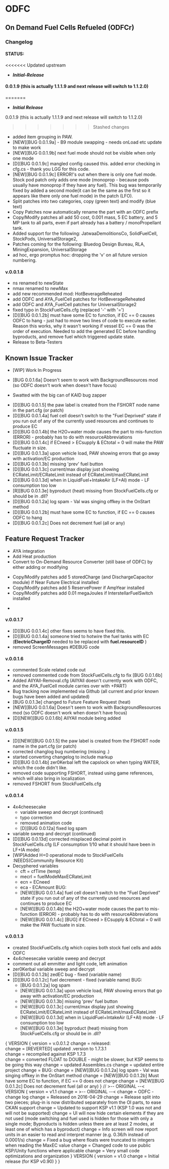 # ODFC  
## On Demand Fuel Cells Refueled (ODFCr)  

### Changelog
#### STATUS:
<<<<<<< Updated upstream
 * ***Initial-Release***

####  0.0.1.9 (this is actually 1.1.1.9 and next release will switch to 1.1.2.0)
=======
 * ***Initial Release***

0.0.1.9 (this is actually 1.1.1.9 and next release will switch to 1.1.2.0)
>>>>>>> Stashed changes
 * added item grouping in PAW.
 * [NEW][BUG 0.0.1.9a] - B9 module swapping - needs onLoad etc update to make work
 * [NEW][BUG 0.0.1.9b] next fuel mode should not be visible when only one mode
 * [D][BUG 0.0.1.9c] mangled config caused this. added error checking in cfg.cs - thank you LGG for this code.
 * [NEW][BUG 0.0.1.9c] ERROR!'s out when there is only one fuel mode. Stock pod patch only adds one mode (monoprop - because pods usually have monoprop if they have any fuel). This bug was temporarily fixed by added a second mode(it can be the same as the first so it appears like there only one fuel mode) in the patch (LFO). 
 * Split patches into two categories, copy (green text) and modify (blue text)
 * Copy Patches now automatically rename the part with an ODFC prefix
 * Copy/Modify patches all add 50 cost, 0.001 mass, 5 EC battery, and 5 MP tank to all parts, even if part already has a battery / monoPropellant tank.
 * Added support for the following: JatwaaDemolitionsCo, SolidFuelCell, StockPods, UniversalStorage2, 
 * Patches coming for the following: Bluedog Design Bureau, RLA, MiningExpansion, UniversalStorage
 * ad hoc, ergo promptus hoc: dropping the 'v' on all future version numbering.

#### v.0.0.1.8
 * ns renamed to newState
 * nmax renamed to newMax
 * add new recommended mod: HotBeverageReheated
 * add ODFC and AYA_FuelCell patches for HotBeverageReheated
 * add ODFC and AYA_FuelCell patches for UniversalStorage2
 * fixed typo in StockFuelCells.cfg (replaced '-' with '=')
 * [D][BUG 0.0.1.2b] must have some EC to function, if EC == 0 causes ODFC to hang - just had to move two lines of code to execute earlier. Reason this works, why it wasn't working if vessel EC == 0 was the order of execution. Needed to add the generated EC before handling byproducts, and remove fuel which triggered update state. 
 * Release to Beta-Testers

## Known Issue Tracker
 + [WIP] Work In Progress
 * [BUG 0.0.1.6a] Doesn't seem to work with BackgroundResources mod (so ODFC doesn't work when doesn't have focus)

 + Swatted with the big can of KAID bug zapper
 * [D][BUG 0.0.1.5] the paw label is created from the FSHORT node name in the part.cfg (or patch)
 * [D][BUG 0.0.1.4a] fuel cell doesn't switch to the "Fuel Deprived" state if you run out of any of the currently used resources and continues to produce EC
 * [D][BUG 0.0.1.4b] the H2O+water mode causes the part to mis-function (ERROR) - probably has to do with resourceAbbreviations
 * [D][BUG 0.0.1.4c] if ECneed > ECsupply & ECtotal = 0 will make the PAW fluctuate in size.
 * [D][BUG 0.0.1.3a] upon vehicle load, PAW showing errors that go away with activation/EC production
 * [D][BUG 0.0.1.3b] missing 'prev' fuel button
 * [D][BUG 0.0.1.3c] current/max display just showing ECRateLimit/ECRateLimit instead of ECRateLimit/maxECRateLimit
 * [D][BUG 0.0.1.3d] when in LiquidFuel+IntakeAir (LF+AI) mode - LF consumption too low
 * [R][BUG 0.0.1.3e] byproduct (heat) missing from StockFuelCells.cfg or should be in .dll?
 * [D][BUG 0.0.1.2a] log spam - Val was singing offkey in the OnStart method
 * [D][BUG 0.0.1.2b] must have some EC to function, if EC == 0 causes ODFC to hang
 * [D][BUG 0.0.1.2c] Does not decrement fuel (all or any)

## Feature Request Tracker
 + AYA integration
 + Add Heat production
 + Convert to On-Demand Resource Converter (still base of ODFC) by either adding or modifying
 * Copy/Modify patches add 5 storedCharge (and DischargeCapacitor module) if Near Future Electrical installed
 * Copy/Modify patches add 5 ReservePower if AmpYear installed
 * Copy/Modify patches add 0.01 megaJoules if InterstellarFuelSwitch installed
 +

####  v.0.0.1.7
 * [D][BUG 0.0.1.4c] other fixes seems to have fixed this.
 * [D][BUG 0.0.1.4a] someone tried to hotwire the fuel tanks with EC (**ElectricChargeID** needed to be replaced with **fuel.resourceID** )
 * removed ScreenMessages #DEBUG code

 ####  v.0.0.1.6
  * commented Scale related code out
  * removed commented code from StockFuelCells.cfg to fix [BUG 0.0.1.6b]
  * Added AllYAll-Removal.cfg (AllYAll doesn't currently work with ODFC, and the AYA_FuelCell module carries over with +PART)
  * Bug tracking now implemented via Github (all current and prior known bugs have been added and updated)
  * [BUG 0.0.1.3e] changed to Future Feature Request (heat)
  * [NEW][BUG 0.0.1.6a] Doesn't seem to work with BackgroundResources mod (so ODFC doesn't work when doesn't have focus)
  * [D][NEW][BUG 0.0.1.6b] AllYAll module being added

####  v.0.0.1.5
 * [D][NEW][BUG 0.0.1.5] the paw label is created from the FSHORT node name in the part.cfg (or patch)
 * corrected changlog bug numbering (missing .)
 * started converting changelog to include markup
 * [D][BUG 0.0.1.4b] zer0Kerbal left the capslock on when typing WATER, which the code didn't like.
 * removed code supporting FSHORT, instead using game references, which will also bring in localization
 * removed FSHORT from StockFuelCells.cfg

####  v.0.0.1.4
 * 4x4cheesecake
	 * variable sweep and decrypt (continued)
	 * typo correction
	 * removed animation code
	 * [D][BUG 0.0.12a] fixed log spam
 * variable sweep and decrypt (continued)
 * [D][BUG 0.0.13d] corrected misplaced decimal point in StockFuelCells.cfg (LF consumption 1/10 what it should have been in LF+IA mode)
 * [WIP]Added H+0 operational mode to StockFuelCells :NEEDS(Community Resource Kit)
 * Decyphered variables
   * cft = cfTime (temp)
   * mecrl = fuelModeMaxECRateLimit
   * ecn = ECneed
   * eca - ECAmount
	BUG:
   * [NEW][BUG 0.0.1.4a] fuel cell doesn't switch to the "Fuel Deprived" state if you run out of any of the currently used resources and continues to produce EC
   * [NEW][BUG 0.0.1.4b] the H2O+water mode causes the part to mis-function (ERROR) - probably has to do with resourceAbbreviations
   * [NEW][BUG 0.0.1.4c] [BUG] if ECneed > ECsupply & ECtotal = 0 will make the PAW fluctuate in size.

####  v.0.0.1.3
 * created StockFuelCells.cfg which copies both stock fuel cells and adds ODFC
 * 4x4cheesecake variable sweep and decrypt
 * comment out all emmitter and light code, left animation
 * zer0Kerbal variable sweep and decrypt
 * [D][BUG 0.0.1.2b] zedEC bug - fixed (variable name)
 * [D][BUG 0.0.1.2c] fuel decrement - fixed (variable name)
	BUG:
   * [BUG 0.0.1.2a] log spam
   * [NEW][BUG 0.0.1.3a] upon vehicle load, PAW showing errors that go away with activation/EC production
   * [NEW][BUG 0.0.1.3b] missing 'prev' fuel button
   * [NEW][BUG 0.0.1.3c] current/max display just showing ECRateLimit/ECRateLimit instead of ECRateLimit/maxECRateLimit
   * [NEW][BUG 0.0.1.3d] when in LiquidFuel+IntakeAir (LF+AI) mode - LF consumption too low
   * [NEW][BUG 0.0.1.3e] byproduct (heat) missing from StockFuelCells.cfg or should be in .dll?

{
   VERSION
   {
    version = v.0.0.1.2
		change = released:  
		change = [REVERTED] updated .version to 1.7.3.1  
		change = recompiled against KSP 1.7.3  
		change = converted FLOAT to DOUBLE - might be slower, but KSP seems to be going this way
		change = updated Assembles.cs
		change = updated entire project
		change = BUG:
		change = [NEW][BUG 0.0.1.2a] log spam - Val was singing offkey in the OnStart method
		change = [NEW][BUG 0.0.1.2b] Must have some EC to function, if EC == 0 does not charge
		change = [NEW][BUG 0.0.1.2c] Does not decrement fuel (all or any)
  }
// >-- ORIGINAL --<
	VERSION
	{
		version = v1.1
		change = >-- ORIGINAL --<
		change = ODFC - change log
		change = Released on 2016-04-29
		change = Release split into two pieces; plug-in is now distributed separately from the OI parts, to ease CKAN support
		change = Updated to support KSP v1.1 (KSP 1.0 was not and will not be supported)
		change = UI will now hide certain elements if they are not used (mode switching and fuel used is hidden for those with only a single mode; Byproducts is hidden unless there are at least 2 modes, at least one of which has a byproduct)
		change = Info screen will now report units in an easier to read and interpret manner (e.g. 0.36/h instead of 0.0001/s)
		change = Fixed a bug where floats were truncated to integers when reading the MaxEC value
		change = Changed code to use public KSP/Unity functions where applicable
		change = Very small code optimizations and organization
	}
	VERSION
	{
		version = v1.0
		change = Initial release (for KSP v0.90)
	}
}
